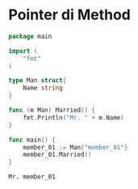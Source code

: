 # Pointer di Method

```go
package main

import (
    "fmt"
)

type Man struct{
    Name string
}

func (m Man) Married() {
    fmt.Println("Mr. " + m.Name)
}

func main() {
    member_01 := Man{"member_01"}
    member_01.Married()
}
```

```
Mr. member_01
```
